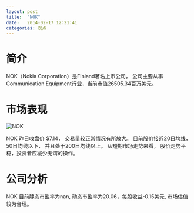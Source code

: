 ```yaml
---
layout: post
title:  "NOK"
date:   2014-02-17 12:21:41
categories: 观点
---
```


# 简介
NOK（Nokia Corporation）是Finland著名上市公司，
公司主要从事Communication Equipment行业，当前市值26505.34百万美元。

# 市场表现

![NOK](http://finviz.com/chart.ashx?t=NOK&ty=c&ta=1&p=d&s=l)

NOK 昨日收盘价 $7.14，
交易量较正常情况有所放大。
目前股价接近20日均线，
50日均线以下，
并且处于200日均线以上。
从短期市场走势来看，
股价走势平稳，投资者应减少无谓的操作。

# 公司分析
NOK 目前静态市盈率为nan, 动态市盈率为20.06，每股收益-0.15美元,
市场估值较为合理。
